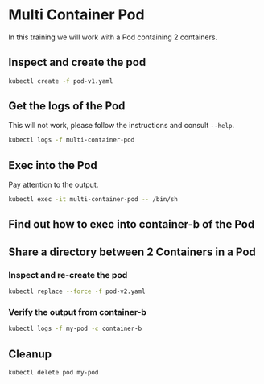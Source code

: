 # Multi Container Pod

In this training we will work with a Pod containing 2 containers.

## Inspect and create the pod

```bash
kubectl create -f pod-v1.yaml
```

## Get the logs of the Pod

This will not work, please follow the instructions and consult `--help`.

```bash
kubectl logs -f multi-container-pod
```

## Exec into the Pod

Pay attention to the output.

```bash
kubectl exec -it multi-container-pod -- /bin/sh
```

## Find out how to exec into container-b of the Pod

## Share a directory between 2 Containers in a Pod

### Inspect and re-create the pod

```bash
kubectl replace --force -f pod-v2.yaml
```

### Verify the output from container-b

```bash
kubectl logs -f my-pod -c container-b
```

## Cleanup

```bash
kubectl delete pod my-pod
```
